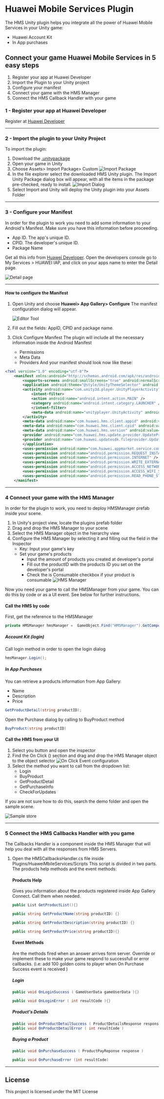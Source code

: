 # Huawei Mobile Services Plugin

The HMS Unity plugin helps you integrate all the power of Huawei Mobile Services in your Unity game:

* Huawei Account Kit
* In App purchases


## Connect your game Huawei Mobile Services in 5 easy steps


1. Register your app at Huawei Developer
2. Import the Plugin to your Unity project
3. Configure your manifest
4. Connect your game with the HMS Manager
5. Connect the HMS Callback Handler with your game

### 1 - Register your app at Huawei Developer

Register at [Huawei Developer](https://developer.huawei.com/consumer/en/)
____

### 2 - Import the plugin to your Unity Project

To import the plugin:

1. Download the [.unitypackage](http://evil-mind.com/huawei/downloads/HMSPlugin.unitypackage)
2. Open your game in Unity
3. Choose Assets> Import Package> Custom
![Import Package](http://evil-mind.com/huawei/images/importCustomPackage.png "Import package")
4. In the file explorer select the downloaded HMS Unity plugin. The Import Unity Package dialog box will appear, with all the items in the package pre-checked, ready to install.
![Import Dialog](http://evil-mind.com/huawei/images/unityImport.png "Import dialog")
5. Select Import and Unity will deploy the Unity plugin into your Assets Folder
____

### 3 - Configure your Manifest

In order for the plugin to work you need to add some information to your Android's Manifest. Make sure you have this information before proceeding.

* App ID. The app's unique ID.
* CPID. The developer's unique ID.
* Package Name

Get all this info from [Huawei Developer](https://developer.huawei.com/consumer/en/). Open the developers console go to My Services > HUAWEI IAP, and click on your apps name to enter the Detail page.

![Detail page](http://evil-mind.com/huawei/images/appInfo.png "Detail page")
____

#### How to configure the Manifest

1. Open Unity and choose **Huawei> App Gallery> Configure** The manifest configuration dialog will appear.

    ![Editor Tool](http://evil-mind.com/huawei/images/unityMenu.png "Editor tool")

2. Fill out the fields: AppID, CPID and package name.
3. Click Configure Manifest
    The plugin will include all the necessary information inside the Android Manifest
    * Permissions
    * Meta Data
    * Providers
And your manifest should look now like these:

``` xml
<?xml version="1.0" encoding="utf-8"?>
    <manifest xmlns:android="http://schemas.android.com/apk/res/android" package="com.unity3d.player" xmlns:tools="http://schemas.android.com/tools" android:installLocation="preferExternal">
        <supports-screens android:smallScreens="true" android:normalScreens="true" android:largeScreens="true" android:xlargeScreens="true" android:anyDensity="true" />
        <application android:theme="@style/UnityThemeSelector" android:icon="@mipmap/app_icon" android:label="@string/app_name">
        <activity android:name="com.unity3d.player.UnityPlayerActivity" android:label="@string/app_name">
            <intent-filter>
            <action android:name="android.intent.action.MAIN" />
            <category android:name="android.intent.category.LAUNCHER" />
            </intent-filter>
            <meta-data android:name="unityplayer.UnityActivity" android:value="true" />
        </activity>
        <meta-data android:name="com.huawei.hms.client.appid" android:value="appid=9999" />
        <meta-data android:name="com.huawei.hms.client.cpid" android:value="cpid=1234567890" />
        <meta-data android:name="com.huawei.hms.version" android:value="2.6.1" />
        <provider android:name="com.huawei.hms.update.provider.UpdateProvider" android:authorities="com.yourco.huawei.hms.update.provider" android:exported="false" android:grantUriPermissions="true" />
        <provider android:name="com.huawei.updatesdk.fileprovider.UpdateSdkFileProvider" android:authorities="com.yourco.huawei.updateSdk.fileProvider" android:exported="false" android:grantUriPermissions="true" />
        </application>
        <uses-permission android:name="com.huawei.appmarket.service.commondata.permission.GET_COMMON_DATA" />
        <uses-permission android:name="android.permission.REQUEST_INSTALL_PACKAGES" />
        <uses-permission android:name="android.permission.INTERNET" />
        <uses-permission android:name="android.permission.WRITE_EXTERNAL_STORAGE" />
        <uses-permission android:name="android.permission.ACCESS_NETWORK_STATE" />
        <uses-permission android:name="android.permission.ACCESS_WIFI_STATE" />
        <uses-permission android:name="android.permission.READ_PHONE_STATE" />
    </manifest>
```
____
### 4 Connect your game with the HMS Manager

In order for the plugin to work, you need to deploy HMSManager prefab inside your scene.

1. In Unity's project view, locate the plugins prefab folder
2. Drag and drop the HMS Manager to your scene
3. Select the HMS Manager object in the hierarchy view
4. Configure the HMS Manager by selecting it and filling out the field in the Inspector
    * Key: Input your game's key
    * Set your game's products
        * Input the amount of products you created at developer's portal
        * Fill out the productID with the products ID you set on the developer's portal
        * Check the is Consumable checkbox if your product is consumable
    ![HMS Manager](http://evil-mind.com/huawei/images/HMSManagerConfig.png "HMS Manager")

Now you need your game to call the HMSManager from your game. You can do this by code or as a UI event. See below for further instructions.
    
#### Call the HMS by code

First, get the reference to the HMSManager

```csharp
private HMSManager hmsManager =  GameObject.Find("HMSManager").GetComponent<HMSManager>();
```
##### Account Kit (login)
Call login method in order to open the login dialog
```csharp
hmsManager.Login();
```

##### In App Purchases
You can retrieve a products information from App Gallery:
* Name
* Description
* Price

``` csharp
GetProductDetail(string productID);
```

Open the Purchase dialog by calling to BuyProduct method
```csharp
BuyProduct(string productID)
```

#### Call the HMS from your UI

1. Select you button and open the inspector
2. Find the On Click () section and drag and drop the HMS Manager object to the object selector
![On Click Event configuration](http://evil-mind.com/huawei/images/onClick.png "On Click Event configuration")
3. Select the method you want to call from the dropdown list:
    * Login
    * BuyProduct
    * GetProductDetail
    * GetPurchaseInfo
    * CheckForUpdates

If you are not sure how to do this, search the demo folder and open the sample scene.

![Sample store](http://evil-mind.com/huawei/images/demo.jpg "Sample store")
____

### 5 Connect the HMS Callbacks Handler with you game

The Callbacks Handler is a component inside the HMS Manager that will help you deal with all the responses from HMS Servers.

1. Open the HMSCallbacksHandler.cs file inside Plugins/HuaweiMbileServices/Scripts
This script is divided in two parts. The products help methods and the event methods:

    #### Products Help

    Gives you information about the products registered inside App Gallery Connect. Call them when needed.

    ```csharp
    public List GetProductList(){}

    public string GetProductName(string productID) {}

    public string GetProductDescription(string productID) {}

    public string GetProductPrice(string productID){}
    ```

    #### Event Methods

    Are the methods fired when an answer arrives form server. Override or implement these to make your game respond to successfull or error callbacks.
    (i.e: add 100 golden coins to player when On Purchase Success event is received )

    ##### Login 
    
    ```csharp
    public void OnLoginSuccess ( GameUserData gameUserData ){}

    public void OnLoginError ( int resultCode ){}
    ```
    ##### Product's Details
    ```csharp
    public void OnProductDetailSuccess ( ProductDetailsResponse response )
    public void OnProductDetailError ( int resultCode )
    ```
    ##### Buying a Product
    ```csharp
    public void OnPurchaseSuccess ( ProductPayReponse response )

    public void OnPurchaseError (int resultCode)
    ```


______

## License

This project is licensed under the MIT License




